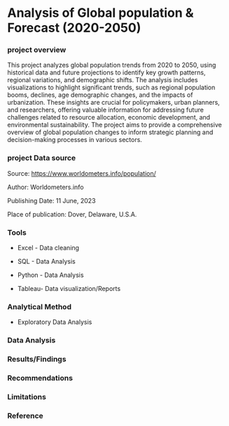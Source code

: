 # Analysis of Global population & Forecast (2020-2050)


### project overview
This project analyzes global population trends from 2020 to 2050, using historical data and future projections to identify key growth patterns, regional variations, and demographic shifts. The analysis includes visualizations to highlight significant trends, such as regional population booms, declines, age demographic changes, and the impacts of urbanization. These insights are crucial for policymakers, urban planners, and researchers, offering valuable information for addressing future challenges related to resource allocation, economic development, and environmental sustainability. The project aims to provide a comprehensive overview of global population changes to inform strategic planning and decision-making processes in various sectors.

### project Data source 
Source: https://www.worldometers.info/population/

Author: Worldometers.info

Publishing Date: 11 June, 2023

Place of publication: Dover, Delaware, U.S.A.


### Tools 

- Excel - Data cleaning 

- SQL - Data Analysis

- Python - Data Analysis

- Tableau- Data visualization/Reports 

### Analytical Method 

- Exploratory Data Analysis

### Data Analysis 



### Results/Findings



### Recommendations 



### Limitations 




### Reference 



